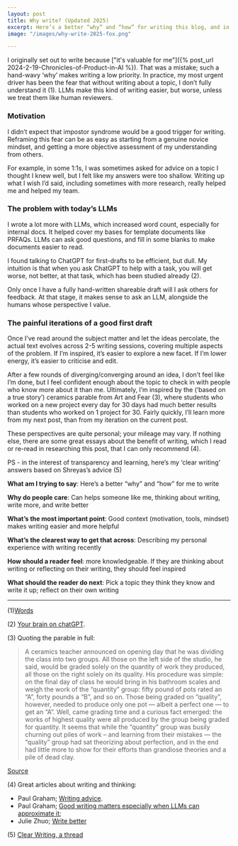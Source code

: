 ```yaml
---
layout: post
title: Why write? (Updated 2025)
excerpt: Here’s a better “why” and “how” for writing this blog, and in general.
image: "/images/why-write-2025-fox.png"

---
```


I originally set out to write because ["it's valuable for me"]({% post_url 2024-2-19-Chronicles-of-Product-in-AI %}). That was a mistake; such a hand-wavy ‘why’ makes writing a low priority. In practice, my most urgent driver has been the fear that without writing about a topic, I don’t fully understand it (1). LLMs make this kind of writing easier, but worse, unless we treat them like human reviewers. 


### Motivation
I didn’t expect that impostor syndrome would be a good trigger for writing. Reframing this fear can be as easy as starting from a genuine novice mindset, and getting a more objective assessment of my understanding from others. 

For example, in some 1:1s, I was sometimes asked for advice on a topic I thought I knew well, but I felt like my answers were too shallow. Writing up what I wish I’d said, including sometimes with more research, really helped me and helped my team. 

### The problem with today’s LLMs 
I wrote a lot more with LLMs, which increased word count, especially for internal docs. It helped cover my bases for template documents like PRFAQs. LLMs can ask good questions, and fill in some blanks to make documents easier to read. 

I found talking to ChatGPT for first-drafts to be efficient, but dull. My intuition is that when you ask ChatGPT to help with a task, you will get worse, not better, at that task, which has been studied already (2). 

Only once I have a fully hand-written shareable draft will I ask others for feedback. At that stage, it makes sense to ask an LLM, alongside the humans whose perspective I value. 

### The painful iterations of a good first draft
Once I’ve read around the subject matter and let the ideas percolate, the actual text evolves across 2-5 writing sessions, covering multiple aspects of the problem. If I’m inspired, it’s easier to explore a new facet. If I’m lower energy, it’s easier to criticise and edit.

After a few rounds of diverging/converging around an idea, I don’t feel like I’m done, but I feel confident enough about the topic to check in with people who know more about it than me. Ultimately, I’m inspired by the (‘based on a true story’) ceramics parable from Art and Fear (3), where students who worked on a new project every day for 30 days had much better results than students who worked on 1 project for 30. Fairly quickly, I’ll learn more from my next post, than from my iteration on the current post.


These perspectives are quite personal; your mileage may vary. If nothing else, there are some great essays about the benefit of writing, which I read or re-read in researching this post, that I can only recommend (4).

PS - in the interest of transparency and learning, here’s my ‘clear writing’ answers based on Shreyas’s advice (5)

**What am I trying to say**: Here’s a better “why” and “how” for me to write

**Why do people care**: Can helps someone like me, thinking about writing, write more, and write better

**What’s the most important point**: Good context (motivation, tools, mindset) makes writing easier and more helpful

**What’s the clearest way to get that across**: Describing my personal experience with writing recently

**How should a reader feel**: more knowledgeable. If they are thinking about writing or reflecting on their writing, they should feel inspired

**What should the reader do next**: Pick a topic they think they know and write it up; reflect on their own writing

--- 

(1)[Words](https://www.paulgraham.com/words.html)

(2) [Your brain on chatGPT](https://www.media.mit.edu/publications/your-brain-on-chatgpt). 

(3) Quoting the parable in full:
> A ceramics teacher announced on opening day that he was dividing the class into two groups. All those on the left side of the studio, he said, would be graded solely on the quantity of work they produced, all those on the right solely on its quality. His procedure was simple: on the final day of class he would bring in his bathroom scales and weigh the work of the “quantity” group: fifty pound of pots rated an “A”, forty pounds a “B”, and so on. Those being graded on “quality”, however, needed to produce only one pot — albeit a perfect one — to get an “A”. Well, came grading time and a curious fact emerged: the works of highest quality were all produced by the group being graded for quantity. It seems that while the “quantity” group was busily churning out piles of work – and learning from their mistakes — the “quality” group had sat theorizing about perfection, and in the end had little more to show for their efforts than grandiose theories and a pile of dead clay. 

[Source](https://austinkleon.com/2020/12/10/quantity-leads-to-quality-the-origin-of-a-parable/)

(4) Great articles about writing and thinking:
- Paul Graham; [Writing advice](https://www.paulgraham.com/writing44.html).
- Paul Graham; [Good writing matters especially when LLMs can approximate it](https://paulgraham.com/writes.html); 
- Julie Zhuo; [Write better](https://lg.substack.com/p/the-looking-glass-so-you-want-to)

(5) [Clear Writing, a thread](https://x.com/shreyas/status/1285460711808700418)